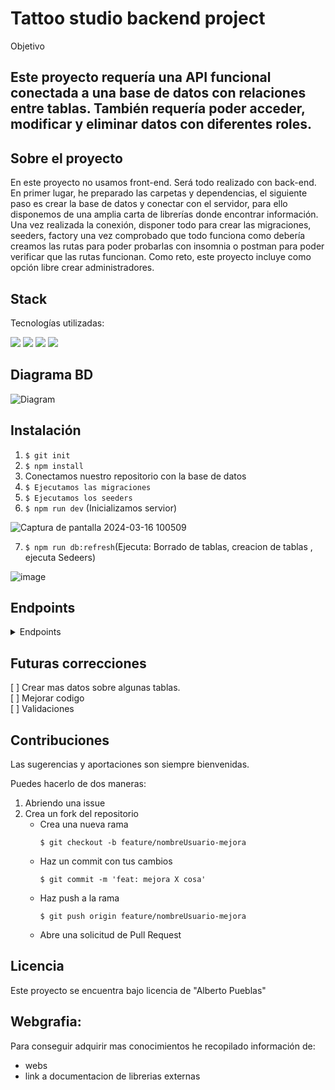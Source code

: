# Tattoo studio backend project

Objetivo
## Este proyecto requería una API funcional conectada a una base de datos con relaciones entre tablas. También requería poder acceder, modificar y eliminar datos con diferentes roles.

## Sobre el proyecto
En este proyecto no usamos front-end. Será todo realizado con back-end.
En primer lugar, he preparado las carpetas y dependencias, el siguiente paso es crear la base de datos y conectar con el servidor, para ello disponemos de una amplia carta de librerías donde encontrar información.
Una vez realizada la conexión, disponer todo para crear las migraciones, seeders, factory una vez comprobado que todo funciona como debería creamos las rutas para poder probarlas con insomnia o postman para poder verificar que las rutas funcionan. Como reto, este proyecto incluye como opción libre crear administradores. 


## Stack
Tecnologías utilizadas:

![](https://img.shields.io/badge/TypeScript-lightblue?logo=TypeScript) ![](https://img.shields.io/badge/insomnia-purple?logo=Insomnia) ![](https://img.shields.io/badge/node-green?logo=node.js) ![](https://img.shields.io/badge/npm-red?logo=npm)



## Diagrama BD
![Diagram](https://github.com/AlbertoPueblas/studio-tatto/assets/154467649/3d08905c-0ea4-4875-a971-877027a01b6f)

## Instalación
1. `$ git init`
2. ` $ npm install `
3. Conectamos nuestro repositorio con la base de datos 
4. ``` $ Ejecutamos las migraciones ``` 
5. ``` $ Ejecutamos los seeders ``` 
6. ``` $ npm run dev ``` (Inicializamos servior)
 
![Captura de pantalla 2024-03-16 100509](https://github.com/AlbertoPueblas/studio-tatto/assets/154467649/d11f601b-f1ef-4a49-999b-5b73b8d1f71e)

7. ``` $ npm run db:refresh ```(Ejecuta: Borrado de tablas, creacion de tablas , ejecuta Sedeers)

![image](https://github.com/AlbertoPueblas/studio-tatto/assets/154467649/9c39fe46-79a3-4ccc-a2dc-03e9c7e9129e)

## Endpoints
<details>
<summary>Endpoints</summary>

- AUTH
    - REGISTER

            POST http://localhost:3000/api/register
        body:
        ``` ts
            {
                "user": "Alex",
                "email": "Alex@mail.com",
                "password": "pasword"
            }
        ```

    - LOGIN

            POST http://localhost:3000/api/login  
        body:
        ``` ts
            {
                "user": "Alex",
                "email": "Alex@mail.com",
                "password": "pasword"
            }
        ```

    -   GET ALL

        GET http://localhost:3000/api/user

    user:
    ``` ts
        {
            "user": "Alex",
            "email": "Alex@mail.com",
            "password": "pasword"
        } 
        {
            "id": 1,
            "firstName": "Maynard",
            "lastName": "Kerluke",
            "email": "admin1@admin.com"
        },
        {
            "id": 2,
            "firstName": "Alisha",
            "lastName": "Ruecker-Borer",
            "email": "manager1@manager.com"
        },
    ```
    - GET BY ID

        GET http://localhost:3000/api/user/1  
    user:
    ``` ts
        {
            "id": 1,
            "firstName": "Maynard",
            "lastName": "Kerluke",
            "email": "admin1@admin.com"
        },
    ```
    - UPGRADE ROLE BY ID

        PUT http://localhost:3000/api/user/13/role  
    user:
    ```ts
        {
            "id": 13,
            "firstName": "Drugovich",
            "lastName": "Kingter",
            "email": "drugo@mail.com"
        },
    //------------------------------------------------
        {
            "message": "Role has been updated"
        }
    ```
    - UPGRADE PROFILE BY ID

        PUT http://localhost:3000/api/user/profile/13  
    user:
    ```ts
        {
            "id": 13,
            "firstName": "Drugo",
            "lastName": "Kingter",
            "email": "drugo@mail.com"
        },
    //------------------------------------------------
        {
            "message": "Profile has been updated"
        }
    ```
    - DELETE USER BY ID

        DELETE http://localhost:3000/api/user/13  
    user:
    ```ts
        {
            "id": 13,
            "firstName": "Drugo",
            "lastName": "Kingter",
            "email": "drugo@mail.com"
        },
    //------------------------------------------------
        {
            "message": "User deleted successfully"
        }
    ```
    - DELETE USER BY CLIENT

        DELETE http://localhost:3000/api/user/profile/13  
    user:
    ```ts
        {
            "id": 13,
            "firstName": "Drugo",
            "lastName": "Kingter",
            "email": "drugo@mail.com"
        },
    //------------------------------------------------
        {
            "message": "User deleted successfully"
        }
    ```
    - CREATE APPOINTMENT

        POST http://localhost:3000/api/dates/
    dates:
    ```ts
        {
			"id": 4,
			"appointmentDate": "2025-01-11T13:22:12.000Z",
			"userId": 65,
			"jobId": 28
		},
    //------------------------------------------------
        {
            "message": "Appointment successfully"
        }
    ```
    - UPGRADE APPOINTMENT BY ID

        PUT http://localhost:3000/api/dates/4  
    dates:
    ```ts
        {
			"id": 4,
			"appointmentDate": "2025-01-22:12",
			"userId": 65,
			"jobId": 28
		},
    //------------------------------------------------
        {
            "message": "Appointment upgrade successfully"
        }
    ```
    - DELETE APPOINTMENT BY ID

        DELETE http://localhost:3000/api/dates/4  
    dates:
    ```ts
        {
			"id": 4,
			"appointmentDate": "2025-01-11T13:22:12.000Z",
			"userId": 65,
			"jobId": 28
		},
    //------------------------------------------------
        {
            "message": "Delete appointment successfully"
        }
    ```
    - CREATE ARTIST BY ADMIN

        POST http://localhost:3000/artists  
    artist:
    ```ts
        {
            "firstName": "Mark",
            "email": "mark@user.com",
            "id": 2
        }
    //------------------------------------------------
        {
            "message": "Artist has been created"
        }
    ```
    - GET ALL ARTIST ADMIN

        GET http://localhost:3000/api/artists  
    artist:
    ```ts
        {
        "message": "Tatto artists found",
        "user": {
        "id": 3,
        "name": "Artist"
        },
        "Name": [
        {
        "firstName": "Alberto",
        "email": "Christop.Cronin@hotmail.com"
        },
        {
        "firstName": "Elza",
        "email": "Kobe.Toy46@gmail.com"
        },
            	],
        }
    	"totalArtist": 2

    ```
    - GET ARTIST BY ID 

        GET http://localhost:3000/api/artists/5  
    artist:
    ```ts
        {
        "firstName": "Lou",
        "email": "Jaiden77@gmail.com"
        },
    ```
    - UPGRADE ARTIST BY ID 

        PUT http://localhost:3000/api/artist/1  
    artist:
    ```ts
        {
        "firstName": "Alberto",
        "email": "Christop.Cronin@hotmail.com"
        },
        //------------------------------------
        {
        "firstName": "Christop",
        "email": "Christop.Cronin@hotmail.com"
        },
    ```

    - DELETE 

        DELETE http://localhost:3000/api/artist/3  
    artist:
    ``` ts
        {
			"firstName": "Armando",
			"email": "June_Prosacco53@hotmail.com"
		},
        //---------------------------------------
        {
	        "message": "Employed deleted successfully"
        },
    ```
    - CREATE JOB BY ADMIN

        POST http://localhost:3000/JOB/  
    job:
    ```ts
        {
	    "job": "tatto dragon",
	    "tattoArtist": "2"
        }
    //------------------------------------------------
        {
            "message": "Job has been created"
        }
    ```
    - GET ALL JOB BY ADMIN

        GET http://localhost:3000/job/  
    job:
    ```ts
        {
	    "job": "tatto dragon",
	    "tattoArtist": "2"
        }
         {
	    "job": "tatto tribal",
	    "tattoArtist": "3"
        }
    ```
    - UPGRADE ALL JOB BY ADMIN

        PUT http://localhost:3000/job/  
    job:
    ```ts
        {
	    "job": "tatto dragon",
	    "tattoArtist": "2"
        }
        //---------------------------------
         {
	    "job": "tatto tribal",
	    "tattoArtist": "3"
        }
        //---------------------------------
        {
        "message": "job has been updated"
        }
    ```
    - DELETE JOB BY ID

        DELETE http://localhost:3000/job/54  
    job:
    ```ts
        {
	    "job": "tatto dragon",
	    "tattoArtist": "2"
        }
        //---------------------------------
        {
        "message": "job deleted succesfully"
        }
    ```



</details>

## Futuras correcciones
[ ] Crear mas datos sobre algunas tablas.  
[ ] Mejorar codigo  
[ ] Validaciones  


## Contribuciones
Las sugerencias y aportaciones son siempre bienvenidas.  

Puedes hacerlo de dos maneras:

1. Abriendo una issue
2. Crea un fork del repositorio
    - Crea una nueva rama  
        ```
        $ git checkout -b feature/nombreUsuario-mejora
        ```
    - Haz un commit con tus cambios 
        ```
        $ git commit -m 'feat: mejora X cosa'
        ```
    - Haz push a la rama 
        ```
        $ git push origin feature/nombreUsuario-mejora
        ```
    - Abre una solicitud de Pull Request

## Licencia
Este proyecto se encuentra bajo licencia de "Alberto Pueblas"

## Webgrafia:
Para conseguir adquirir mas conocimientos he recopilado información de:
- webs
- link a documentacion de librerias externas

